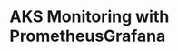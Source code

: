 # AKS Monitoring with PrometheusGrafana                                                                                                                                                                                                                                                    
